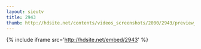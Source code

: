 ```yaml
---
layout: sieutv
title: 2943
thumb: http://hdsite.net/contents/videos_screenshots/2000/2943/preview_360p.mp4.jpg
---
```

{% include iframe src='http://hdsite.net/embed/2943' %}
 
